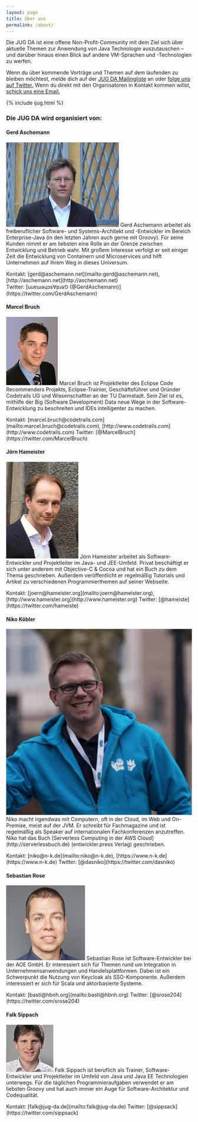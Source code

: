 ```yaml
---
layout: page
title: Über uns
permalink: /about/
---
```


Die JUG DA ist eine offene Non-Profit-Community mit dem Ziel sich über aktuelle Themen zur Anwendung von Java Technologie auszutauschen – und darüber hinaus einen Blick auf andere VM-Sprachen und -Technologien zu werfen.

Wenn du über kommende Vorträge und Themen auf dem laufenden zu bleiben möchtest, melde dich auf der [JUG DA Mailingliste](https://groups.google.com/group/jug-da) an oder [folge uns auf Twitter.](https://twitter.com/JUG_DA) Wenn du direkt mit den Organisatoren in Kontakt kommen willst, [schick uns eine Email.](mailto:info@jug-da.de)

{% include ijug.html %}

### Die JUG DA wird organisiert von:

#### Gerd Aschemann

<p class="orgaperson">
<img src="/images/gas.jpg" class="orgapic"/>
Gerd Aschemann arbeitet als freiberuflicher Software- und Systems-Architekt und -Entwickler im Bereich Enterprise-Java (in den letzten Jahren auch gerne mit Groovy). Für seine Kunden nimmt er am liebsten eine Rolle an der Grenze zwischen Entwicklung und Betrieb wahr. Mit großem Interesse verfolgt er seit einiger Zeit die Entwicklung von Containern und Microservices und hilft Unternehmen auf ihrem Weg in dieses Universum.
</p>
Kontakt: [gerd@aschemann.net](mailto:gerd@aschemann.net), [http://aschemann.net](http://aschemann.net)<br/>
Twitter: [uuɐɯǝɥɔs∀pɹǝ⅁ (@GerdAschemann)](https://twitter.com/GerdAschemann)

#### Marcel Bruch

<p class="orgaperson">
<img src="/images/mbr.jpg" class="orgapic"/>
Marcel Bruch ist Projektleiter des Eclipse Code Recommenders Projekts, Eclipse-Trainier, Geschäftsführer und Gründer Codetrails UG und Wissenschaftler an der TU Darmstadt. Sein Ziel ist es, mithilfe der Big (Software Development) Data neue Wege in der Software-Entwicklung zu beschreiten und IDEs intelligenter zu machen.  
</p>
Kontakt: [marcel.bruch@codetrails.com](mailto:marcel.bruch@codetrails.com), [http://www.codetrails.com](http://www.codetrails.com)  
Twitter: [@MarcelBruch](https://twitter.com/MarcelBruch)

#### Jörn Hameister

<p class="orgaperson">
<img src="/images/jha.jpg" class="orgapic"/>
Jörn Hameister arbeitet als Software-Entwickler und Projektleiter im Java- und JEE-Umfeld. Privat beschäftigt er sich unter anderem mit Objective-C & Cocoa und hat ein Buch zu dem Thema geschrieben. Außerdem veröffentlicht er regelmäßig Tutorials und Artikel zu verschiedenen Programmierthemen auf seiner Webseite.  
</p>
Kontakt: [joern@hameister.org](mailto:joern@hameister.org), [http://www.hameister.org](http://www.hameister.org)  
Twitter: [@hameiste](https://twitter.com/hameiste)

#### Niko Köbler

<p class="orgaperson">
<img src="/images/nko.jpg" class="orgapic"/>
Niko macht irgendwas mit Computern, oft in der Cloud, im Web und On-Premise, meist auf der JVM.
Er schreibt für Fachmagazine und ist regelmäßig als Speaker auf internationalen Fachkonferenzen anzutreffen.
Niko hat das Buch [Serverless Computing in der AWS Cloud](http://serverlessbuch.de) (entwickler.press Verlag) geschrieben.
</p>
Kontakt: [niko@n-k.de](mailto:niko@n-k.de), [https://www.n-k.de](https://www.n-k.de)  
Twitter: [@dasniko](https://twitter.com/dasniko)

#### Sebastian Rose

<p class="orgaperson">
<img src="/images/sro.jpg" class="orgapic"/>
Sebastian Rose ist Software-Entwickler bei der AOE GmbH. Er interessiert sich für Themen rund um Integration in Unternehmensanwendungen und Handelsplattformen. Dabei ist ein Schwerpunkt die Nutzung von Keycloak als SSO-Komponente. Außerdem interessiert er sich für Scala und aktorbasierte Systeme.
</p>
Kontakt: [basti@hbnh.org](mailto:basti@hbnh.org)  
Twitter: [@srose204](https://twitter.com/srose204)

#### Falk Sippach

<p class="orgaperson">
<img src="/images/fsi.jpg" class="orgapic"/>
Falk Sippach ist beruflich als Trainer, Software-Entwickler und Projektleiter im Umfeld von Java und Java EE Technologien unterwegs. Für die täglichen Programmieraufgaben verwendet er am liebsten Groovy und hat auch immer ein Auge für Software-Architektur und Codequalität.  
</p>
Kontakt: [falk@jug-da.de](mailto:falk@jug-da.de)  
Twitter: [@sippsack](https://twitter.com/sippsack)
